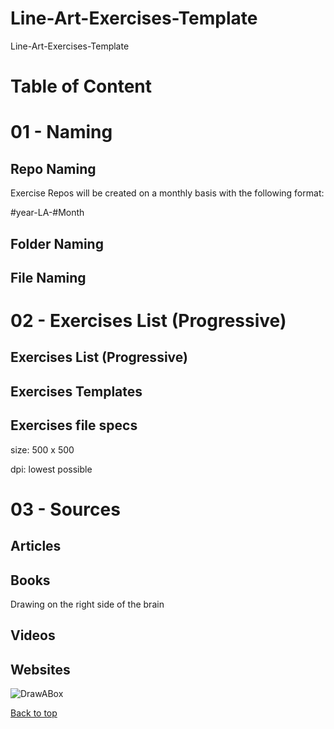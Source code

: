 # Line-Art-Exercises-Template
Line-Art-Exercises-Template


# Table of Content




# 01 - Naming

## Repo Naming

Exercise Repos will be created on a monthly basis with the following format:

#year-LA-#Month




## Folder Naming

## File Naming



# 02 - Exercises List (Progressive)

## Exercises List (Progressive)

## Exercises Templates

## Exercises file specs

size:
500 x 500 

dpi:
lowest possible


# 03 - Sources

## Articles

## Books

Drawing on the right side of the brain

## Videos

## Websites
![DrawABox](https://drawabox.com)

<p><a href="#top">Back to top</a></p>
